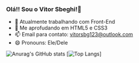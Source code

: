 ### Olá!! Sou o Vitor Sbeghi!👋

- 🔭 Atualmente trabalhando com Front-End
- 🌱 Me aprofudando em HTML5 e CSS3
- 📫 Email para contato: vitorsbg123@outlook.com
- 😄 Pronouns: Ele/Dele

![Anurag's GitHub stats](https://github-readme-stats.vercel.app/api?username=SbgVit0r&show_icons=true&theme=dracula)
[![Top Langs](https://github-readme-stats.vercel.app/api/top-langs/?username=SbgVit0r)]
